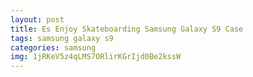 ```yaml
---
layout: post
title: Es Enjoy Skateboarding Samsung Galaxy S9 Case
tags: samsung galaxy s9
categories: samsung
img: 1jRKeV5z4qLMS7ORlirKGrIjd0Be2kssW
---
```

